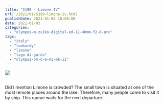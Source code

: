 ```yaml
---
title: "5190 - Limone IV"
url: /2021/01/5190-limone-iv.html
publishDate: 2021-01-03 18:00:00
date: 2021-01-03
categories: 
  - "olympus-m-zuiko-digital-ed-12-40mm-f2-8-pro"
tags: 
  - "italy"
  - "lombardy"
  - "limone" 
  - "lago-di-garda"
  - "olympus-om-d-e-m1-mk-ii"
---
```

<div class="container">
<div class="center"><a target="_blank" href="https://d25zfm9zpd7gm5.cloudfront.net/1200x1200/2018/20180913_140326_lr.jpg"><img class="webfeedsFeaturedVisual" src="https://d25zfm9zpd7gm5.cloudfront.net/0600x0600/2018/20180913_140326_lr.jpg" /></a></div>
</div>
<br />

Did I mention Limone is crowded? The small town is situated at one
of the most remote places around the lake. Therefore, many people
come to visit it by ship. This queue waits for the next departure.